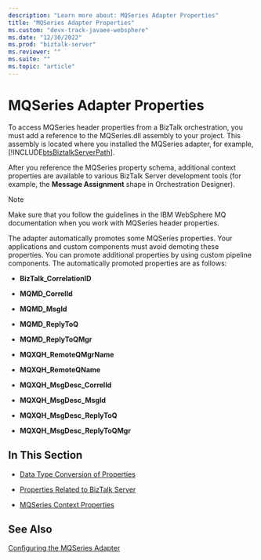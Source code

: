```yaml
---
description: "Learn more about: MQSeries Adapter Properties"
title: "MQSeries Adapter Properties"
ms.custom: "devx-track-javaee-websphere"
ms.date: "12/30/2022"
ms.prod: "biztalk-server"
ms.reviewer: ""
ms.suite: ""
ms.topic: "article"
---
```

# MQSeries Adapter Properties
To access MQSeries header properties from a BizTalk orchestration, you must add a reference to the MQSeries.dll assembly to your project. This assembly is located where you installed the MQSeries adapter, for example, [!INCLUDE[btsBiztalkServerPath](../includes/btsbiztalkserverpath-md.md)].  
  
 After you reference the MQSeries property schema, additional context properties are available to various BizTalk Server development tools (for example, the **Message Assignment** shape in Orchestration Designer).  
  
> [!NOTE]
>  Make sure that you follow the guidelines in the IBM WebSphere MQ documentation when you work with MQSeries header properties.  
  
 The adapter automatically promotes some MQSeries properties. Your applications and custom components must avoid demoting these properties. You can promote additional properties by using custom pipeline components. The automatically promoted properties are as follows:  
  
-   **BizTalk_CorrelationID**  
  
-   **MQMD_CorrelId**  
  
-   **MQMD_MsgId**  
  
-   **MQMD_ReplyToQ**  
  
-   **MQMD_ReplyToQMgr**  
  
-   **MQXQH_RemoteQMgrName**  
  
-   **MQXQH_RemoteQName**  
  
-   **MQXQH_MsgDesc_CorrelId**  
  
-   **MQXQH_MsgDesc_MsgId**  
  
-   **MQXQH_MsgDesc_ReplyToQ**  
  
-   **MQXQH_MsgDesc_ReplyToQMgr**  
  
## In This Section  
  
-   [Data Type Conversion of Properties](../core/data-type-conversion-of-properties.md)  
  
-   [Properties Related to BizTalk Server](../core/properties-related-to-biztalk-server.md)  
  
-   [MQSeries Context Properties](../core/mqseries-context-properties.md)  
  
## See Also  
 [Configuring the MQSeries Adapter](../core/configuring-the-mqseries-adapter.md)
